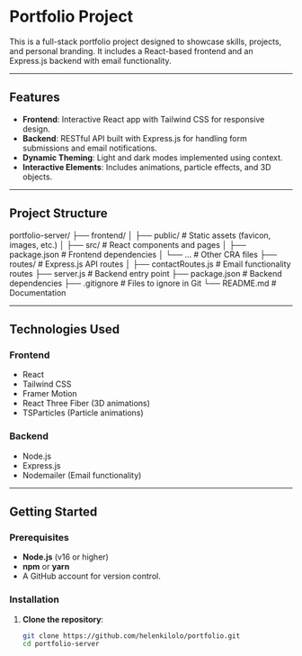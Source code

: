 # Portfolio Project

This is a full-stack portfolio project designed to showcase skills, projects, and personal branding. It includes a React-based frontend and an Express.js backend with email functionality.

---

## Features

- **Frontend**: Interactive React app with Tailwind CSS for responsive design.
- **Backend**: RESTful API built with Express.js for handling form submissions and email notifications.
- **Dynamic Theming**: Light and dark modes implemented using context.
- **Interactive Elements**: Includes animations, particle effects, and 3D objects.

---

## Project Structure

portfolio-server/ ├── frontend/ │ ├── public/ # Static assets (favicon, images, etc.) │ ├── src/ # React components and pages │ ├── package.json # Frontend dependencies │ └── ... # Other CRA files ├── routes/ # Express.js API routes │ ├── contactRoutes.js # Email functionality routes ├── server.js # Backend entry point ├── package.json # Backend dependencies ├── .gitignore # Files to ignore in Git └── README.md # Documentation


---

## Technologies Used

### Frontend
- React
- Tailwind CSS
- Framer Motion
- React Three Fiber (3D animations)
- TSParticles (Particle animations)

### Backend
- Node.js
- Express.js
- Nodemailer (Email functionality)

---

## Getting Started

### Prerequisites
- **Node.js** (v16 or higher)
- **npm** or **yarn**
- A GitHub account for version control.

### Installation

1. **Clone the repository**:
   ```bash
   git clone https://github.com/helenkilolo/portfolio.git
   cd portfolio-server
